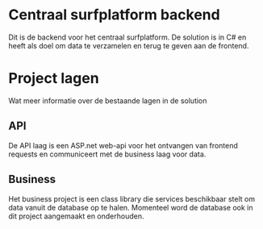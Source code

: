 # Centraal surfplatform backend
Dit is de backend voor het centraal surfplatform.
De solution is in C# en heeft als doel om data te verzamelen en terug te geven aan de frontend.

# Project lagen
Wat meer informatie over de bestaande lagen in de solution

## API
De API laag is een ASP.net web-api voor het ontvangen van frontend requests en communiceert met de business laag voor data.

## Business
Het business project is een class library die services beschikbaar stelt om data vanuit de database op te halen.
Momenteel word de database ook in dit project aangemaakt en onderhouden.
